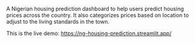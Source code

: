A Nigerian housing prediction dashboard to help users predict housing prices across the country. It also categorizes prices based on location to adjust to the living standards in the town.

This is the live demo: https://ng-housing-prediction.streamlit.app/